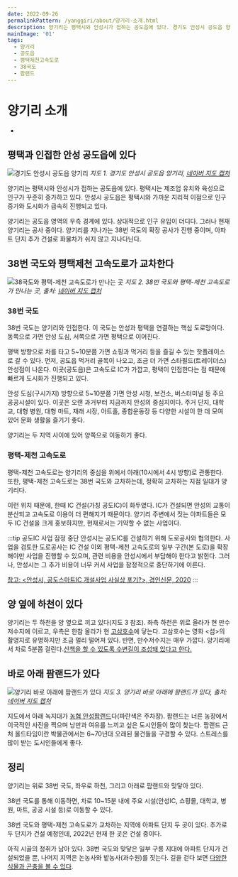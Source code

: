 ```yaml
---
date: 2022-09-26
permalinkPattern: /yanggiri/about/양기리-소개.html
description: 양기리는 평택시와 안성시가 접하는 공도읍에 있다. 경기도 안성시 공도읍 양기리.
mainImage: '01'
tags:
  - 양기리
  - 공도읍
  - 평택제천고속도로
  - 38국도
  - 팜랜드
---
```


# 양기리 소개

- <TagLinks />

## 평택과 인접한 안성 공도읍에 있다

![경기도 안성시 공도읍 양기리](/yanggiri/about/intro/01.jpg "경기도 안성시 공도읍 양기리")
*지도 1. 경기도 안성시 공도읍 양기리, [네이버 지도 캡처](https://naver.me/xmPacGuL "네이버지도에서 보기")*

양기리는 평택시와 안성시가 접하는 공도읍에 있다. 평택시는 제조업 유치와 육성으로 인구가 꾸준히 증가하고 있다. 안성시 공도읍은 평택시와 가까운 지리적 이점으로 인구 증가와 도시화가 급속히 진행되고 있다.

양기리는 공도읍 영역의 우측 경계에 있다. 상대적으로 인구 유입이 더디다. 그러나 현재 양기리는 공사 중이다. 양기리를 지나가는 38번 국도의 확장 공사가 진행 중이며, 아파트 단지 추가 건설로 화물차가 쉬지 않고 지나다닌다.

## 38번 국도와 평택제천 고속도로가 교차한다

![38국도와 평택-제천 고속도로가 만나는 곳](/yanggiri/about/intro/02.jpg "38번 국도와 평택-제천 고속도로가 만나는 곳")
*지도 2. 38번 국도와 평택-제천 고속도로가 만나는 곳, 출처: [네이버 지도 캡처](https://naver.me/xmPacGuL "네이버 지도에서 보기")*

### 38번 국도

38번 국도는 양기리와 인접한다. 이 국도는 안성과 평택을 연결하는 핵심 도로망이다. 동쪽으로 가면 안성 도심, 서쪽으로 가면 평택으로 이어진다.

평택 방향으로 차를 타고 5~10분쯤 가면 쇼핑과 먹거리 등을 즐길 수 있는 핫플레이스로 갈 수 있다. 먼저, 공도읍 먹거리 골목이 나오고, 조금 더 가면 스타필드(트레이더스) 안성점이 나온다. 이곳(공도읍)은 고속도로 IC가 가깝고, 평택이 인접한다는 점 때문에 빠르게 도시화가 진행되고 있다.

안성 도심(구시가지) 방향으로 5~10분쯤 가면 안성 시청, 보건소, 버스터미널  등 주요 공공시설이 있다. 이곳은 오랜 과거부터 지금까지 안성의 중심지이다. 주거 단지, 대학교, 대형 병원, 대형 마트, 재래 시장, 아트홀, 종합운동장 등 다양한 시설이 한 데 모여 있어 문화 생활을 즐기기 좋다.

양기리는 두 지역 사이에 있어 양쪽으로 이동하기 좋다.

### 평택-제천 고속도로

평택-제천 고속도로는 양기리의 중심을 위에서 아래(10시에서 4시 방향)로 관통한다. 또한, 평택-제천 고속도로는 38번 국도와 교차하는데, 정확히 교차하는 지점 일대가 양기리다.

이런 위치 때문에, 한때 IC 건설(가칭 공도IC)이 화두였다. IC가 건설되면 안성의 교통이 분산되고 고속도로 이용이 더 편해지기 때문이다. 양기리 주변에서 짓는 아파트들은 모두 IC 건설을 크게 홍보하지만, 현재로서는 기약할 수 없는 사업이다.

:::tip 공도IC 사업 잠정 중단
안성시는 공도IC를 건설하기 위해 도로공사와 협의한다. 사업을 검토한 도로공사는 IC 건설 이외 평택-제천 고속도로의 일부 구간(본 도로)을 확장해야만 사업을 진행할 수 있으며, 관련 비용을 안성시에서 부담해야 한다고 밝힌다. 그러나, 안성시는 그 추가 비용이 너무 커서 사업을 잠정적으로 중단하기에 이른다.

[참고: <안성시, 공도스마트IC 개설사업 사실상 포기?>, 경인신문, 2020](https://www.asn24.com/news/articleView.html?idxno=70237 "<안성시, 공도스마트IC 개설사업 사실상 포기?>, 경인신문, 2020")
:::

## 양 옆에 하천이 있다

양기리는 두 하천을 양 옆으로 끼고 있다(지도 3 참조). 좌측 하천은 위로 올라가 현 만수저수지에 이르고, 우측은 한참 올라가 현 [고삼호수](https://www.anseong.go.kr/tour/themeTourist/view.do?mId=0102010000&idx=11 "안성시청 테마별관광지 고삼호수")에 닿는다. 고삼호수는 영화 <섬>의 촬영지로 유명하지만 조금 멀리 떨어져 있다. 반면, 만수저수지는 매우 가깝다. 양기리에서 차로 5분쯤 걸린다.[산책을 할 수 있도록 수변길이 조성돼 있다고 한다.](http://www.sisaanseong.com/news/articleView.html?idxno=12212 "<안성시, 만수저수지 수변길 및 경관숲 조성사업 완료>, 시사 안성, 2021")

## 바로 아래 팜랜드가 있다

![양기리 바로 아래에 팜랜드가 있다](/yanggiri/about/intro/03.jpg "양기리 바로 아래에 팜랜드가 있다")
*지도 3. 양기리 바로 아래에 팜랜드가 있다, 출처: [네이버 지도 캡처](https://naver.me/xmPacGuL "네이버 지도에서 보기")*

지도에서 아래 녹지대가 [농협 안성팜랜드](http://www.nhasfarmland.com/ "팜랜드 웹사이트 가기")다(파란색은 주차장). 팜랜드는 너른 농장에서 이국적인 사진을 찍으며 낭만과 여유를 느끼고 싶은 도시인들이 많이 찾는다. 팜랜드 근처 올드타임이란 박물관에서는 6~70년대 오래된 물건들을 구경할 수 있다. 스트레스를 많이 받는 도시인들에게 좋다.

## 정리

양기리는 위로 38번 국도, 좌우로 하천, 그리고 아래로 팜랜드와 맞닿아 있다.

38번 국도를 통해 이동하면, 차로 10~15분 내에 주요 시설(안성IC, 쇼핑몰, 대학교, 병원, 마트, 공공 시설 등)로 이동할 수 있다.

38번 국도와 평택-제천 고속도로가 교차하는 지역에 아파트 단지 두 곳이 있다. 추가로 두 단지가 건설 예정인데, 2022년 현재 한 곳은 건설 중이다.

아직 시골의 정취가 남아 있다. 38번 국도와 맞닿은 일부 구릉 지대에 아파트 단지가 건설되었을 뿐, 나머지 지역은 논농사와 밭농사(과수원)를 짓는다. 길을 걷다 보면 [다양한 식물과 곤충을 볼 수 있다](/yanggiri/2022/README.md "<걷거나 달리거나> 카테고리").
